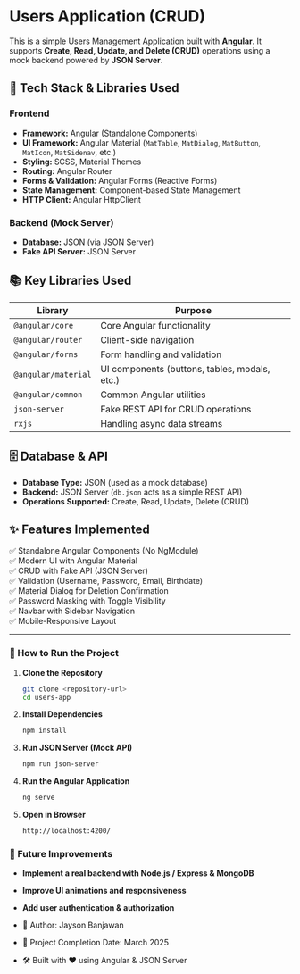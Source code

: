 # Users Application (CRUD)

This is a simple Users Management Application built with **Angular**. It supports **Create, Read, Update, and Delete (CRUD)** operations using a mock backend powered by **JSON Server**.

## 📌 Tech Stack & Libraries Used

### **Frontend**
- **Framework:** Angular (Standalone Components)
- **UI Framework:** Angular Material (`MatTable`, `MatDialog`, `MatButton`, `MatIcon`, `MatSidenav`, etc.)
- **Styling:** SCSS, Material Themes
- **Routing:** Angular Router
- **Forms & Validation:** Angular Forms (Reactive Forms)
- **State Management:** Component-based State Management
- **HTTP Client:** Angular HttpClient

### **Backend (Mock Server)**
- **Database:** JSON (via JSON Server)
- **Fake API Server:** JSON Server

## 📚 Key Libraries Used

| Library              | Purpose                                    |
|----------------------|--------------------------------------------|
| `@angular/core`      | Core Angular functionality                 |
| `@angular/router`    | Client-side navigation                     |
| `@angular/forms`     | Form handling and validation               |
| `@angular/material`  | UI components (buttons, tables, modals, etc.) |
| `@angular/common`    | Common Angular utilities                   |
| `json-server`        | Fake REST API for CRUD operations          |
| `rxjs`              | Handling async data streams                 |

## 🗄️ Database & API
- **Database Type:** JSON (used as a mock database)
- **Backend:** JSON Server (`db.json` acts as a simple REST API)
- **Operations Supported:** Create, Read, Update, Delete (CRUD)

## ✨ Features Implemented
✅ Standalone Angular Components (No NgModule)  
✅ Modern UI with Angular Material  
✅ CRUD with Fake API (JSON Server)  
✅ Validation (Username, Password, Email, Birthdate)  
✅ Material Dialog for Deletion Confirmation  
✅ Password Masking with Toggle Visibility  
✅ Navbar with Sidebar Navigation  
✅ Mobile-Responsive Layout  

---

### 🚀 How to Run the Project

1. **Clone the Repository**
   ```sh
   git clone <repository-url>
   cd users-app

2. **Install Dependencies**
    ```sh
    npm install

3. **Run JSON Server (Mock API)**
    ```sh
    npm run json-server

4. **Run the Angular Application**
    ```sh
    ng serve

5. **Open in Browser**
    ```sh
    http://localhost:4200/


### 🎯 Future Improvements

- **Implement a real backend with Node.js / Express & MongoDB**
- **Improve UI animations and responsiveness**
- **Add user authentication & authorization**

- 📌 Author: Jayson Banjawan
- 📅 Project Completion Date: March 2025
- 🛠️ Built with ❤️ using Angular & JSON Server
